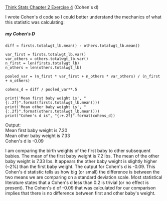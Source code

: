 [Think Stats Chapter 2 Exercise 4](http://greenteapress.com/thinkstats2/html/thinkstats2003.html#toc24) (Cohen's d)

I wrote Cohen's d code so I could better understand the mechanics of what this statistic was calculating:
##### my Cohen's D
```
diff = firsts.totalwgt_lb.mean() - others.totalwgt_lb.mean()

var_first = firsts.totalwgt_lb.var()
var_others = others.totalwgt_lb.var()
n_first = len(firsts.totalwgt_lb)
n_others = len(others.totalwgt_lb)

pooled_var = (n_first * var_first + n_others * var_others) / (n_first + n_others)

cohens_d = diff / pooled_var**.5

print('Mean first baby weight is', "{:.2f}".format(firsts.totalwgt_lb.mean()))
print('Mean other baby weight is', "{:.2f}".format(others.totalwgt_lb.mean()))
print("Cohen's d is", "{:+.2f}".format(cohens_d))
```
Output: <br/>
Mean first baby weight is 7.20 <br/>
Mean other baby weight is 7.33 <br/>
Cohen's d is -0.09

I am comparing the birth weights of the first baby to other subsequent babies. The mean of the first baby weight is 7.2 lbs.
The mean of the other baby weight is 7.33 lbs. It appears the other baby weight is slightly higher (~2%) than the first baby
weight. The output for Cohen's d is -0.09. This Cohen's d statistic tells us how big (or small) the difference is between
the two means we are comparing on a standard deviation scale. Most statistical literature states that a Cohen's d less than
0.2 is trivial (or no effect is present). The Cohen's d of -0.09 that was calculated for our comparison implies that there
is no difference between first and other baby's weight.
